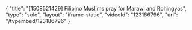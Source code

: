 {
    "title": "[1508521429] Filipino Muslims pray for Marawi and Rohingyas",
    "type": "solo",
    "layout": "iframe-static",
    "videoId": "123186796",
    "url": "\/tvpembed\/123186796"
}